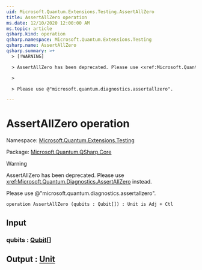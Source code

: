 ```yaml
---
uid: Microsoft.Quantum.Extensions.Testing.AssertAllZero
title: AssertAllZero operation
ms.date: 12/10/2020 12:00:00 AM
ms.topic: article
qsharp.kind: operation
qsharp.namespace: Microsoft.Quantum.Extensions.Testing
qsharp.name: AssertAllZero
qsharp.summary: >+
  > [!WARNING]

  > AssertAllZero has been deprecated. Please use <xref:Microsoft.Quantum.Diagnostics.AssertAllZero> instead.

  >

  > Please use @"microsoft.quantum.diagnostics.assertallzero".

---
```


# AssertAllZero operation

Namespace: [Microsoft.Quantum.Extensions.Testing](xref:Microsoft.Quantum.Extensions.Testing)

Package: [Microsoft.Quantum.QSharp.Core](https://nuget.org/packages/Microsoft.Quantum.QSharp.Core)


> [!WARNING]
> AssertAllZero has been deprecated. Please use <xref:Microsoft.Quantum.Diagnostics.AssertAllZero> instead.
>
> Please use @"microsoft.quantum.diagnostics.assertallzero".



```qsharp
operation AssertAllZero (qubits : Qubit[]) : Unit is Adj + Ctl
```


## Input

### qubits : [Qubit](xref:microsoft.quantum.lang-ref.qubit)[]





## Output : [Unit](xref:microsoft.quantum.lang-ref.unit)

